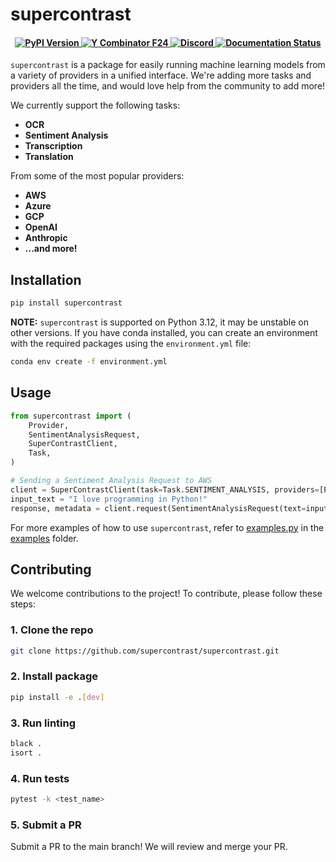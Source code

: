 # supercontrast
<h4 align="center">
    <a href="https://pypi.org/project/supercontrast/" target="_blank">
        <img src="https://img.shields.io/pypi/v/supercontrast.svg" alt="PyPI Version">
    </a>
    <a href="https://www.ycombinator.com/companies/supercontrast">
        <img src="https://img.shields.io/badge/Y%20Combinator-F24-orange?style=flat-square" alt="Y Combinator F24">
    </a>
    <a href="https://discord.com/invite/G6emkXjAm2">
        <img src="https://img.shields.io/static/v1?label=Chat%20on&message=Discord&color=blue&logo=Discord&style=flat-square" alt="Discord">
    </a>
    <a href="https://docs.supercontrast.com/" target="_blank">
        <img src="https://img.shields.io/badge/docs-latest-blue.svg" alt="Documentation Status">
    </a>
</h4>

`supercontrast` is a package for easily running machine learning models from a variety of providers in a unified interface. We're adding more tasks and providers all the time, and would love help from the community to add more!


We currently support the following tasks:

- **OCR**
- **Sentiment Analysis**
- **Transcription**
- **Translation**

From some of the most popular providers:

- **AWS**
- **Azure**
- **GCP**
- **OpenAI**
- **Anthropic**
- **...and more!**


## Installation

```bash
pip install supercontrast
```

**NOTE:** `supercontrast` is supported on Python 3.12, it may be unstable on other versions. If you have conda installed, you can create an environment with the required packages using the `environment.yml` file:

```bash
conda env create -f environment.yml
```

## Usage

```python
from supercontrast import (
    Provider,
    SentimentAnalysisRequest,
    SuperContrastClient,
    Task,
)

# Sending a Sentiment Analysis Request to AWS
client = SuperContrastClient(task=Task.SENTIMENT_ANALYSIS, providers=[Provider.AWS])
input_text = "I love programming in Python!"
response, metadata = client.request(SentimentAnalysisRequest(text=input_text))
```

For more examples of how to use `supercontrast`, refer to [examples.py](examples/examples.py) in the [examples](examples/) folder.

## Contributing

We welcome contributions to the project! To contribute, please follow these steps:

### 1. Clone the repo

```bash
git clone https://github.com/supercontrast/supercontrast.git
```

### 2. Install package

```bash
pip install -e .[dev]
```

### 3. Run linting

```bash
black .
isort .
```

### 4. Run tests

```bash
pytest -k <test_name>
```

### 5. Submit a PR

Submit a PR to the main branch! We will review and merge your PR.









